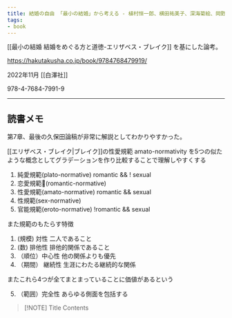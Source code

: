 ```yaml
---
title: 結婚の自由 「最小の結婚」から考える - 植村恒一郎、横田祐美子、深海菊絵、岡野八代、志田哲之、阪井裕一郎、久保田裕之
tags:
- book
---
```


[[最小の結婚 結婚をめぐる方と道徳-エリザベス・ブレイク]] を基にした論考。

https://hakutakusha.co.jp/book/9784768479919/

2022年11月 [[白澤社]]   

978-4-7684-7991-9

---

## 読書メモ

第7章、最後の久保田論稿が非常に解説としてわかりやすかった。

[[エリザベス・ブレイク|ブレイク]]の性愛規範 amato-normativity を5つの似たような概念としてグラデーションを作り比較することで理解しやすくする

1. 純愛規範(plato-normative) romantic && ! sexual
2. 恋愛規範(romantic-normative)
3. 性愛規範(amato-normative) romantic && sexual
4. 性規範(sex-normative) 
5. 官能規範(eroto-normative) !romantic && sexual

また規範のもたらす特徴

1. (規模) 対性 二人であること
2. (数) 排他性 排他的関係であること
3. （順位）中心性 他の関係よりも優先
4. （期間） 継続性 生涯にわたる継続的な関係

またこれら4つが全てまとまっていることに価値があるという

5. （範囲）完全性 あらゆる側面を包括する


> [!NOTE] Title
> Contents
